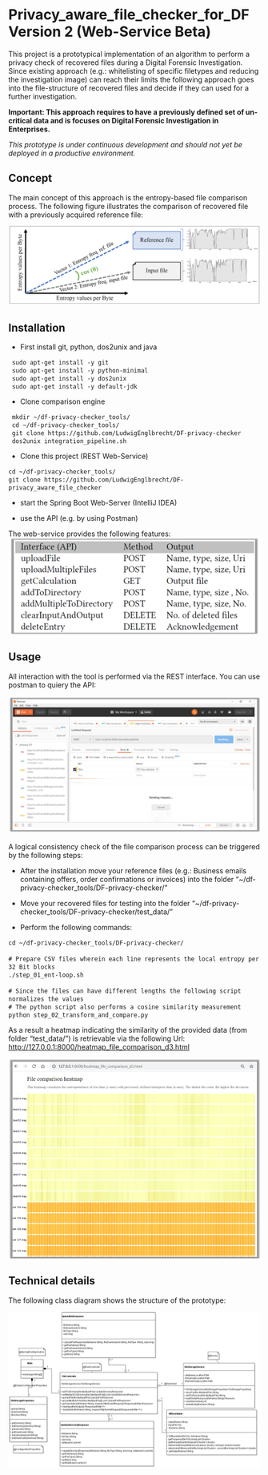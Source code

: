 # Privacy_aware_file_checker_for_DF Version 2 (Web-Service Beta)

This project is a prototypical implementation of an algorithm to perform a privacy check of recovered files during a Digital Forensic Investigation. Since existing approach (e.g.: whitelisting of specific filetypes and reducing the investigation image) can reach their limits the following approach goes into the file-structure of recovered files and decide if they can used for a further investigation.

**Important: This approach requires to have a previously defined set of un-critical data and is focuses on Digital Forensic Investigation in Enterprises.**

*This prototype is under continuous development and should not yet be deployed in a productive environment.*

## Concept

The main concept of this approach is the entropy-based file comparison process. The following figure illustrates the comparison of recovered file with a previously acquired reference file:

![Application of the cosine similarity measure](/images/img_fig_2.png)

## Installation

* First install git, python, dos2unix and java
```
 sudo apt-get install -y git
 sudo apt-get install -y python-minimal
 sudo apt-get install -y dos2unix
 sudo apt-get install -y default-jdk
```

* Clone comparison engine
```
 mkdir ~/df-privacy-checker_tools/
 cd ~/df-privacy-checker_tools/
 git clone https://github.com/LudwigEnglbrecht/DF-privacy-checker 
 dos2unix integration_pipeline.sh
```

* Clone this project (REST Web-Service)
```
cd ~/df-privacy-checker_tools/
git clone https://github.com/LudwigEnglbrecht/DF-privacy_aware_file_checker
```






* start the Spring Boot Web-Server (IntelliJ IDEA)

* use the API (e.g. by using Postman)

The web-service provides the following features:
![Overview of the developed interfaces](/images/img_tab1.png)

## Usage

All interaction with the tool is performed via the REST interface. You can use postman to quiery the API:

![Usage](/images/usage1.png)


A logical consistency check of the file comparison process can be triggered by the following steps:


* After the installation move your reference files (e.g.: Business emails containing offers, order confirmations or invoices) into the folder “~/df-privacy-checker_tools/DF-privacy-checker/”

* Move your recovered files for testing into the folder “~/df-privacy-checker_tools/DF-privacy-checker/test_data/”

* Perform the following commands:

```
cd ~/df-privacy-checker_tools/DF-privacy-checker/

# Prepare CSV files wherein each line represents the local entropy per 32 Bit blocks
./step_01_ent-loop.sh 

# Since the files can have different lengths the following script normalizes the values
# The python script also performs a cosine similarity measurement
python step_02_transform_and_compare.py
```

As a result a heatmap indicating the similarity of the provided data (from folder “test_data/”) is retrievable via the following Url: http://127.0.0.1:8000/heatmap_file_comparison_d3.html

![ File comparison heatmap](/images/img_heat1.png)


## Technical details

The following class diagram shows the structure of the prototype:

![Class diagram of the prototype](/images/classdiagram.png)

